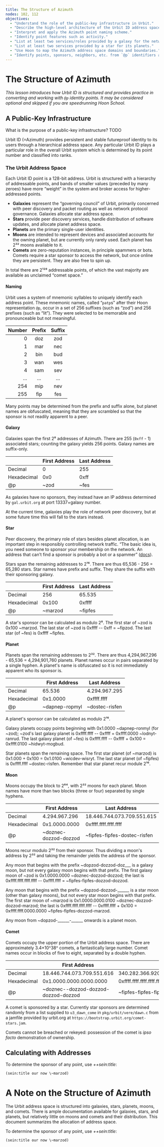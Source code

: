 ```yaml
---
title: The Structure of Azimuth
nodes: 102, 112
objectives:
  - "Understand the role of the public-key infrastructure in Urbit."
  - "Describe the high-level architecture of the Urbit ID address space and distinguish types of points."
  - "Interpret and apply the Azimuth point naming scheme."
  - "Identify point features such as activity."
  - "List at least two services/roles provided by a galaxy for the network."
  - "List at least two services provided by a star for its planets."
  - "Use Hoon to map the Azimuth address space domains and boundaries."
  - "Identify points, sponsors, neighbors, etc. from `@p` identifiers and simple operations."
---
```


#   The Structure of Azimuth

_This lesson introduces how Urbit ID is structured and provides practice in converting and working with `@p` identity points.  It may be considered optional and skipped if you are speedrunning Hoon School._

##  A Public-Key Infrastructure

What is the purpose of a public-key infrastructure?  TODO

Urbit ID (=Azimuth) provides persistent and stable futureproof identity to its users through a hierarchical address space.  Any particular Urbit ID plays a particular role in the overall Urbit system which is determined by its point number and classified into ranks.

### The Urbit Address Space

Each Urbit ID point is a 128-bit address.  Urbit is structured with a hierarchy of addressable points, and bands of smaller values (preceded by many zeroes) have more “weight” in the system and broker access for higher-addressed points.

- **Galaxies** represent the “governing council” of Urbit, primarily concerned with peer discovery and packet routing as well as network protocol governance. Galaxies allocate star address space.
- **Stars** provide peer discovery services, handle distribution of software updates, and allocate planet address space.
- **Planets** are the primary single-user identities.
- **Moons** are intended to represent devices and associated accounts for the owning planet, but are currently only rarely used. Each planet has 2³² moons available to it.
- **Comets** are zero-reputation instances, in principle spammers or bots.  Comets require a star sponsor to access the network, but once online they are persistent.  They are also free to spin up.

In total there are 2¹²⁸ addressable points, of which the vast majority are available as unclaimed “comet space.”

#### Naming

Urbit uses a system of mnemonic syllables to uniquely identify each address point.  These mnemonic names, called “`patp`s” after their Hoon representation `@p`, occur in a set of 256 suffixes (such as “zod”) and 256 prefixes (such as “lit”).  They were selected to be memorable and pronounceable but not meaningful.

| Number | Prefix | Suffix |
| -----: | :----: | :----: |
| 0    | doz | zod |
| 1    | mar | nec |
| 2    | bin | bud |
| 3    | wan | wes |
| 4    | sam | sev |
| …    | …   | …   |
| 254  | mip | nev |
| 255  | fip | fes | 

Many points may be determined from the prefix and suffix alone, but planet names are obfuscated, meaning that they are scrambled so that the sponsor is not readily apparent to a peer.

#### Galaxy

Galaxies span the first 2⁸ addresses of Azimuth.  There are 255 (`0xff` - 1)
associated stars; counting the galaxy yields 256 points.  Galaxy names are suffix-only.

|              | First Address | Last Address |
| ------------ | ------------- | ------------ |
|  Decimal     | 0             | 255          |
|  Hexadecimal | 0x0           | 0xff         |
|  \@p         | \~zod         | \~fes        |

As galaxies have no sponsors, they instead have an IP address determined by `gal.urbit.org` at port 13337+galaxy number.

At the current time, galaxies play the role of network peer discovery, but at some future time this will fall to the stars instead.

#### Star

Peer discovery, the primary role of stars besides planet allocation, is an important step in responsibly controlling network traffic. “The basic idea is, you need someone to sponsor your membership on the network. An address that can’t find a sponsor is probably a bot or a spammer” ([docs](https://urbit.org/understanding-urbit/)).

Stars span the remaining addresses to 2¹⁶. There are thus 65,536 -
256 = 65,280 stars. Star names have prefix and suffix. They share the
suffix with their sponsoring galaxy.

|              | First Address | Last Address |
| ------------ | ------------- | ------------ |
|  Decimal     | 256           | 65.535       |
|  Hexadecimal | 0x100         | 0xffff       |
|  \@p         | \~marzod      | \~fipfes     |

A star's sponsor can be calculated as modulo 2⁸. The first star of
\~zod is 0x100 \~marzod. The last star of \~zod is 0xffff -- 0xff =
\~fipzod. The last star (of \~fes) is 0xffff \~fipfes.

#### Planet

Planets span the remaining addresses to 2³². There are thus
4,294,967,296 - 65,536 = 4,294,901,760 planets. Planet names occur in
pairs separated by a single hyphen. A planet's name is obfuscated so it
is not immediately apparent who its sponsor is.

|              | First Address | Last Address |
| ------------ | ------------- | ------------ |
|  Decimal     | 65.536        | 4.294.967.295 |
|  Hexadecimal | 0x1.0000      | 0xffff.ffff  |
|  \@p         | \~dapnep-ropmyl | \~dostec-risfen |

A planet's sponsor can be calculated as modulo 2¹⁶.

Galaxy planets occupy points beginning with 0x1.0000 \~dapnep-ronmyl
(for \~zod); \~zod's last galaxy planet is 0xffff.ffff -- 0xffff =
0xffff.0000 \~lodnyt-ranrud. The last galaxy planet (of \~fes) is
0xffff.ffff -- 0xffff + 0x100 = 0xffff.0100 \~hidwyt-mogbud.

Star planets span the remaining space. The first star planet (of
\~marzod) is 0x1.000 + 0x100 = 0x1.0100 \~wicdev-wisryt. The last star
planet (of \~fipfes) is 0xffff.ffff \~dostec-risfen. Remember that star
planet recur module 2¹⁶.

#### Moon

Moons occupy the block to 2⁶⁴, with 2³² moons for each planet. Moon
names have more than two blocks (three or four) separated by single
hyphens.

|              | First Address | Last Address |
| ------------ | ------------- | ------------ |
|  Decimal     | 4.294.967.296 | 18.446.744.073.709.551.615 |
|  Hexadecimal | 0x1.0000.0000 | 0xffff.ffff.ffff.ffff |
|  \@p         | \~doznec-dozzod-dozzod | \~fipfes-fipfes-dostec-risfen |

Moons recur modulo 2³² from their sponsor. Thus dividing a moon's
address by 2³² and taking the remainder yields the address of the
sponsor.

Any moon that begins with the prefix \~dopzod-dozzod-doz\_\_\_ is a
galaxy moon, but not every galaxy moon begins with that prefix. The
first galaxy moon of \~zod is 0x1.0000.0000 \~doznec-dozzod-dozzod; the
last is 0xffff.ffff.ffff.ffff -- 0xffff.ffff =
\~fipfes-fipfes-dozzod-dozzod.

Any moon that begins with the prefix \~dopzod-dozzod-\_\_\_\_\_\_ is a
star moon (other than galaxy moons), but not every star moon begins with
that prefix. The first star moon of \~marzod is 0x1.0000.0000.0100
\~doznec-dozzod-dozzod-marzod; the last is 0xffff.ffff.ffff.ffff --
0xffff.ffff + 0x100 = 0xffff.ffff.0000.0000
\~fipfes-fipfes-dozzod-marzod.

Any moon from \~dopzod-\_\_\_\_\_\_-\_\_\_\_\_\_ onwards is a planet
moon.

#### Comet

Comets occupy the upper portion of the Urbit address space. There are
approximately 3.4×10^38^ comets, a fantastically large number. Comet
names occur in blocks of five to eight, separated by a double hyphen.

|              | First Address | Last Address |
| ------------ | ------------- | ------------ |
| Decimal      | 18.446.744.073.709.551.616 | 340.282.366.920.938.463.463.374.607.431.768.211.456 |
| Hexadecimal  | 0x1.0000.0000.0000.0000 | 0xffff.ffff.ffff.ffff.ffff.ffff.ffff.ffff |
| \@p          | \~doznec\--dozzod-dozzod-dozzod-dozzod | \~fipfes-fipfes-fipfes-fipfes\--fipfes-fipfes-fipfes-fipfes |

A comet is sponsored by a star. Currently star sponsors are determined
randomly from a list supplied to `u3_dawn_come` in
`pkg/urbit/vere/dawn.c` from a jamfile provided by urbit.org at
`https://bootstrap.urbit.org/comet-stars.jam`.

Comets cannot be breached or rekeyed: possession of the comet is *ipso
facto* demonstration of ownership.

##  Calculating with Addresses

To determine the sponsor of any point, use *++sein:title*:

```
(sein:title our now \~marzod)
```


# A Note on the Structure of Azimuth

The Urbit address space is structured into galaxies, stars, planets,
moons, and comets. There is ample documentation available for galaxies,
stars, and planets, but relatively little on moons and comets and their
distribution. This document summarizes the allocation of address space.

To determine the sponsor of any point, use *++sein:title*:

```
(sein:title our now \~marzod)
```
